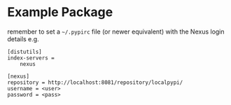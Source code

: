 # Example Package

remember to set a <code>~/.pypirc</code> file (or newer equivalent) with the Nexus login details
e.g.

```
[distutils]
index-servers =
    nexus

[nexus]
repository = http://localhost:8081/repository/localpypi/
username = <user>
password = <pass>
```
